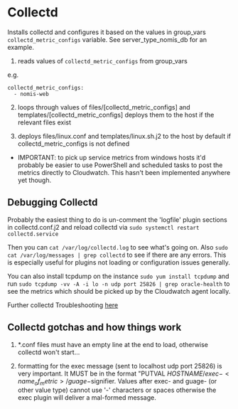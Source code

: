 # Collectd

Installs collectd and configures it based on the values in group_vars `collectd_metric_configs` variable. See server_type_nomis_db for an example.

1. reads values of `collectd_metric_configs` from group_vars

e.g. 
```    
collectd_metric_configs:
  - nomis-web
```

2. loops through values of files/[collectd_metric_configs] and templates/[collectd_metric_configs] deploys them to the host if the relevant files exist
    
3. deploys files/linux.conf and templates/linux.sh.j2 to the host by default if collectd_metric_configs is not defined

* IMPORTANT: to pick up service metrics from windows hosts it'd probably be easier to use PowerShell and scheduled tasks to post the metrics directly to Cloudwatch. This hasn't been implemented anywhere yet though.
## Debugging Collectd

Probably the easiest thing to do is un-comment the 'logfile' plugin sections in collectd.conf.j2 and reload collectd via `sudo systemctl restart collectd.service`

Then you can `cat /var/log/collectd.log` to see what's going on. Also `sudo cat /var/log/messages | grep collectd` to see if there are any errors. This is especially useful for plugins not loading or configuration issues generally.

You can also install tcpdump on the instance `sudo yum install tcpdump` and run `sudo tcpdump -vv -A -i lo -n udp port 25826 | grep oracle-health` to see the metrics which should be picked up by the Cloudwatch agent locally.

Further collectd Troubleshooting [here](https://collectd.org/wiki/index.php/Troubleshooting)

## Collectd gotchas and how things work

1. *.conf files must have an empty line at the end to load, otherwise collectd won't start...

2. formatting for the exec message (sent to localhost udp port 25826) is very important. It MUST be in the format "PUTVAL $HOSTNAME/exec-<name_of_metric>/guage-$signifier. Values after exec- and guage- (or other value type) cannot use '-' characters or spaces otherwise the exec plugin will deliver a mal-formed message. 

